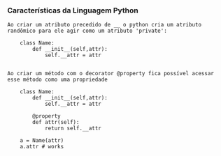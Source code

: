 ### Características da Linguagem Python

    Ao criar um atributo precedido de __ o python cria um atributo randômico para ele agir como um atributo 'private':

        class Name:
            def __init__(self,attr):
                self.__attr = attr
    

    Ao criar um método com o decorator @property fica possível acessar esse método como uma propriedade

        class Name:
            def __init__(self,attr):
                self.__attr = attr
            
            @property
            def attr(self):
                return self.__attr
        
        a = Name(attr)
        a.attr # works

    